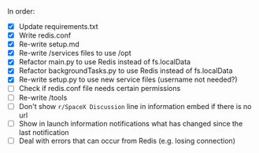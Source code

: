 In order:

- [x] Update requirements.txt
- [x] Write redis.conf
- [x] Re-write setup.md
- [x] Re-write /services files to use /opt
- [x] Refactor main.py to use Redis instead of fs.localData
- [x] Refactor backgroundTasks.py to use Redis instead of fs.localData
- [x] Re-write setup.py to use new service files (username not needed?)
- [ ] Check if redis.conf file needs certain permissions
- [ ] Re-write /tools
- [ ] Don't show `r/SpaceX Discussion` line in information embed if there is no url
- [ ] Show in launch information notifications what has changed since the last notification
- [ ] Deal with errors that can occur from Redis (e.g. losing connection)
